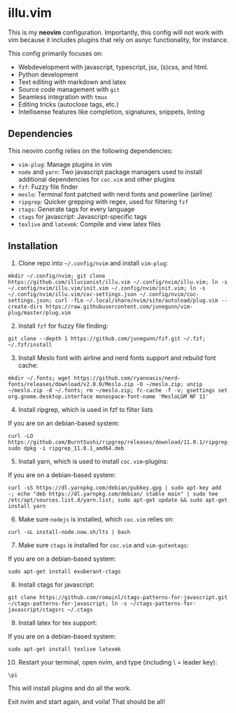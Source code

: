# illu.vim

This is my **neovim** configuration. Importantly, this config will not work
with vim because it includes plugins that rely on asnyc functionality, for
instance.

This config primarily focuses on:

- Webdevelopment with javascript, typescript, jsx, (s)css, and html.
- Python development
- Text editing with markdown and latex
- Source code management with `git`
- Seamless integration with `tmux`
- Editing tricks (autoclose tags, etc.)
- Intellisense features like completion, signatures, snippets, linting

## Dependencies

This neovim config relies on the following dependencies:

- `vim-plug`: Manage plugins in vim
- `node` and `yarn`: Two javascript package managers used to install additional dependencies for `coc.vim` and other plugins
- `fzf`: Fuzzy file finder
- `meslo`: Terminal font patched with nerd fonts and powerline (airline)
- `ripgrep`: Quicker grepping with regex, used for filtering `fzf`
- `ctags`: Generate tags for every language
- `ctags` for javascript: Javascript-specific tags
- `texlive` and `latexmk`: Compile and view latex files

## Installation

1. Clone repo into `~/.config/nvim` and install `vim-plug`:

```
mkdir ~/.config/nvim; git clone https://github.com/illucionist/illu.vim ~/.config/nvim/illu.vim; ln -s ~/.config/nvim/illu.vim/init.vim ~/.config/nvim/init.vim; ln -s ~/.config/nvim/illu.vim/coc-settings.json ~/.config/nvim/coc-settings.json; curl -fLo ~/.local/share/nvim/site/autoload/plug.vim --create-dirs https://raw.githubusercontent.com/junegunn/vim-plug/master/plug.vim
```

2. Install `fzf` for fuzzy file finding:

```
git clone --depth 1 https://github.com/junegunn/fzf.git ~/.fzf; ~/.fzf/install
```

3. Install Meslo font with airline and nerd fonts support and rebuild font cache:

```
mkdir ~/.fonts; wget https://github.com/ryanoasis/nerd-fonts/releases/download/v2.0.0/Meslo.zip -O ~/meslo.zip; unzip ~/meslo.zip -d ~/.fonts; rm ~/meslo.zip; fc-cache -f -v; gsettings set org.gnome.desktop.interface monospace-font-name 'MesloLGM NF 11'
```

4. Install ripgrep, which is used in fzf to filter lists

If you are on an debian-based system:

```
curl -LO https://github.com/BurntSushi/ripgrep/releases/download/11.0.1/ripgrep_11.0.1_amd64.deb; sudo dpkg -i ripgrep_11.0.1_amd64.deb
```

5. Install yarn, which is used to install `coc.vim`-plugins:

If you are on a debian-based system:

```
curl -sS https://dl.yarnpkg.com/debian/pubkey.gpg | sudo apt-key add -; echo "deb https://dl.yarnpkg.com/debian/ stable main" | sudo tee /etc/apt/sources.list.d/yarn.list; sudo apt-get update && sudo apt-get install yarn
```

6. Make sure `nodejs` is installed, which `coc.vim` relies on:

```
curl -sL install-node.now.sh/lts | bash
```

7. Make sure `ctags` is installed for `coc.vim` and `vim-gutentags`:

If you are on a debian-based system:

```
sudo apt-get install exuberant-ctags
```

8. Install ctags for javascript:

```
git clone https://github.com/romainl/ctags-patterns-for-javascript.git ~/ctags-patterns-for-javascript; ln -s ~/ctags-patterns-for-javascript/ctagsrc ~/.ctags
```

9. Install latex for tex support:

If you are on a debian-based system:

```
sudo apt-get install texlive latexmk
```

10. Restart your terminal, open nvim, and type (including \ = leader key):

```
\pi
```

This will install plugins and do all the work.

Exit nvim and start again, and voila!
That should be all!
